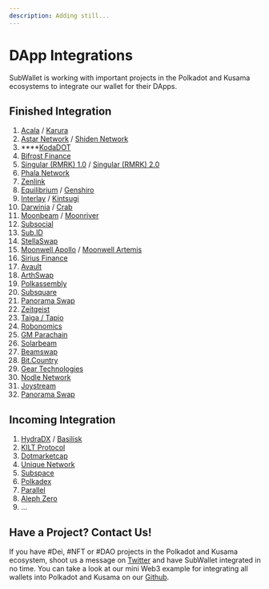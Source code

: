 ```yaml
---
description: Adding still...
---
```


# DApp Integrations

SubWallet is working with important projects in the Polkadot and Kusama ecosystems to integrate our wallet for their DApps.

## Finished Integration&#x20;

1. [Acala](https://acala.network/) / [Karura](https://acala.network/karura)
2. [Astar Network](https://astar.network/) / [Shiden Network](https://shiden.astar.network/)
3. ****[KodaDOT](https://kodadot.xyz/)
4. [Bifrost Finance](https://bifrost.finance/)
5. [Singular (RMRK) 1.0](https://singular.rmrk.app/) / [Singular (RMRK) 2.0](https://singular.app/)
6. [Phala Network  ](https://www.phala.network/en/)
7. [Zenlink](https://zenlink.pro/en/)
8. [Equilibrium](https://equilibrium.io/) / [Genshiro](https://genshiro.equilibrium.io/)
9. [Interlay](https://interlay.io/) / [Kintsugi](https://kintsugi.interlay.io/bridge?tab=issue)
10. [Darwinia](https://darwinia.network/) / [Crab](https://crab.network/)
11. [Moonbeam](https://moonbeam.network/) / [Moonriver](https://moonbeam.network/networks/moonriver/)
12. [Subsocial](https://subsocial.network/)
13. [Sub.ID](https://sub.id/)
14. [StellaSwap](https://stellaswap.com/)
15. [Moonwell Apollo](https://moonwell.fi/apollo/MOVR) / [Moonwell Artemis](https://moonwell.fi/artemis/GLMR)
16. [Sirius Finance](https://www.sirius.finance/)
17. [Avault](https://www.avault.network/)
18. [ArthSwap](https://app.arthswap.org/#/swap)
19. [Polkassembly](https://polkassembly.io/)
20. [Subsquare](https://www.subsquare.io/)
21. [Panorama Swap](https://panoramaswap.app/)
22. [Zeitgeist](https://zeitgeist.pm/)
23. [Taiga / Tapio](https://www.taigaprotocol.io/)
24. [Robonomics](https://dapp.robonomics.network/#/)
25. [GM Parachain](https://www.gmordie.com/)
26. [Solarbeam](https://solarbeam.io/)
27. [Beamswap](https://beamswap.io/)
28. [Bit.Country](https://bit.country/)
29. [Gear Technologies](https://www.gear-tech.io/)
30. [Nodle Network](https://www.nodle.com/network)
31. [Joystream](https://www.joystream.org/)
32. [Panorama Swap](https://panoramaswap.app/)

## Incoming Integration

1. [HydraDX](https://hydradx.io/) / [Basilisk](https://bsx.fi/)
2. [KILT Protocol](https://www.kilt.io/)
3. [Dotmarketcap](https://dotmarketcap.com/)
4. [Unique Network](https://unique.network/)
5. [Subspace](https://subspace.network/)
6. [Polkadex](https://www.polkadex.trade/)
7. [Parallel](https://parallel.fi/)
8. [Aleph Zero](https://alephzero.org/)
9. ...

## Have a Project? Contact Us!&#x20;

If you have #Dei, #NFT or #DAO projects in the Polkadot and Kusama ecosystem, shoot us a message on [Twitter](https://twitter.com/subwalletapp) and have SubWallet integrated in no time. You can take a look at our mini Web3 example for integrating all wallets into Polkadot and Kusama on our [Github](https://github.com/Koniverse/SubConnect).
